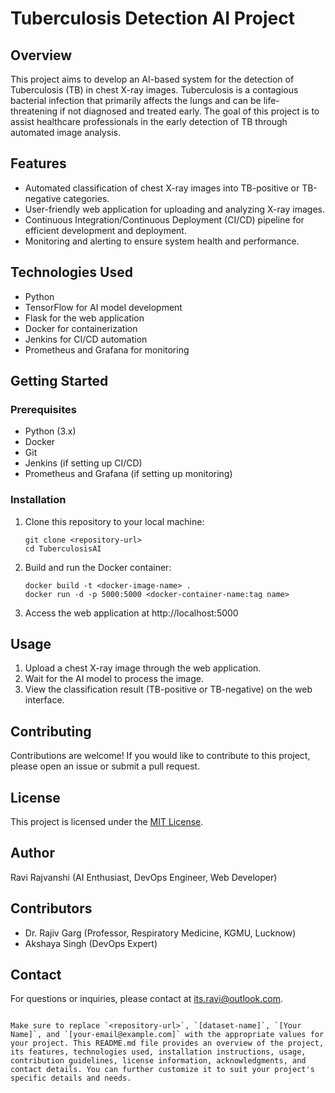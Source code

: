 # Tuberculosis Detection AI Project

## Overview

This project aims to develop an AI-based system for the detection of Tuberculosis (TB) in chest X-ray images. Tuberculosis is a contagious bacterial infection that primarily affects the lungs and can be life-threatening if not diagnosed and treated early. The goal of this project is to assist healthcare professionals in the early detection of TB through automated image analysis.

## Features

- Automated classification of chest X-ray images into TB-positive or TB-negative categories.
- User-friendly web application for uploading and analyzing X-ray images.
- Continuous Integration/Continuous Deployment (CI/CD) pipeline for efficient development and deployment.
- Monitoring and alerting to ensure system health and performance.

## Technologies Used

- Python
- TensorFlow for AI model development
- Flask for the web application
- Docker for containerization
- Jenkins for CI/CD automation
- Prometheus and Grafana for monitoring

## Getting Started

### Prerequisites

- Python (3.x)
- Docker
- Git
- Jenkins (if setting up CI/CD)
- Prometheus and Grafana (if setting up monitoring)

### Installation

1. Clone this repository to your local machine:

   ```shell
   git clone <repository-url>
   cd TuberculosisAI
   ```

2. Build and run the Docker container:

   ```shell
   docker build -t <docker-image-name> .
   docker run -d -p 5000:5000 <docker-container-name:tag name>
   ```

3. Access the web application at http://localhost:5000

## Usage

1. Upload a chest X-ray image through the web application.
2. Wait for the AI model to process the image.
3. View the classification result (TB-positive or TB-negative) on the web interface.

## Contributing

Contributions are welcome! If you would like to contribute to this project, please open an issue or submit a pull request.

## License

This project is licensed under the [MIT License](LICENSE).

## Author

Ravi Rajvanshi (AI Enthusiast, DevOps Engineer, Web Developer)

## Contributors

- Dr. Rajiv Garg (Professor, Respiratory Medicine, KGMU, Lucknow)
- Akshaya Singh (DevOps Expert)

## Contact

For questions or inquiries, please contact at its.ravi@outlook.com.
```

Make sure to replace `<repository-url>`, `[dataset-name]`, `[Your Name]`, and `[your-email@example.com]` with the appropriate values for your project. This README.md file provides an overview of the project, its features, technologies used, installation instructions, usage, contribution guidelines, license information, acknowledgments, and contact details. You can further customize it to suit your project's specific details and needs.
